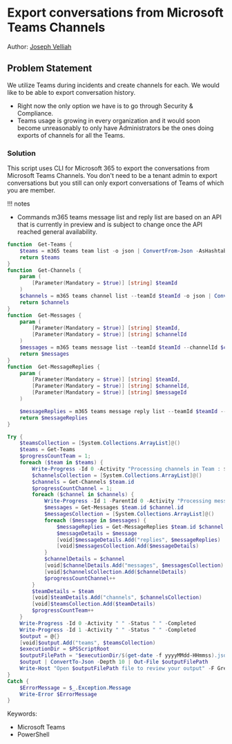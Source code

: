# Export conversations from Microsoft Teams Channels

Author: [Joseph Velliah](https://sprider.blog/export-conversations-from-microsoft-teams)

## Problem Statement

We utilize Teams during incidents and create channels for each. We would like to be able to export conversation history.

- Right now the only option we have is to go through Security & Compliance.
- Teams usage is growing in every organization and it would soon become unreasonably to only have Administrators be the ones doing exports of channels for all the Teams.

### Solution

This script uses CLI for Microsoft 365 to export the conversations from Microsoft Teams Channels. You don't need to be a tenant admin to export conversations but you still can only export conversations of Teams of which you are member.

!!! notes

- Commands m365 teams message list and reply list are based on an API that is currently in preview and is subject to change once the API reached general availability.

```powershell tab="PowerShell Core"
function  Get-Teams {
    $teams = m365 teams team list -o json | ConvertFrom-Json -AsHashtable
    return $teams
}
function  Get-Channels {
    param (
        [Parameter(Mandatory = $true)] [string] $teamId
    )
    $channels = m365 teams channel list --teamId $teamId -o json | ConvertFrom-Json -AsHashtable
    return $channels
}
function  Get-Messages {
    param (
        [Parameter(Mandatory = $true)] [string] $teamId,
        [Parameter(Mandatory = $true)] [string] $channelId
    )
    $messages = m365 teams message list --teamId $teamId --channelId $channelId -o json | ConvertFrom-Json -AsHashtable
    return $messages
}
function  Get-MessageReplies {
    param (
        [Parameter(Mandatory = $true)] [string] $teamId,
        [Parameter(Mandatory = $true)] [string] $channelId,
        [Parameter(Mandatory = $true)] [string] $messageId
    )

    $messageReplies = m365 teams message reply list --teamId $teamId --channelId $channelId --messageId $messageId -o json | ConvertFrom-Json -AsHashtable
    return $messageReplies
}

Try {
    $teamsCollection = [System.Collections.ArrayList]@()
    $teams = Get-Teams
    $progressCountTeam = 1;
    foreach ($team in $teams) {
        Write-Progress -Id 0 -Activity "Processing channels in Team : $($team.displayName)" -Status "Team $progressCountTeam of $($teams.length)" -PercentComplete (($progressCountTeam / $teams.length) * 100)
        $channelsCollection = [System.Collections.ArrayList]@()
        $channels = Get-Channels $team.id
        $progressCountChannel = 1;
        foreach ($channel in $channels) {
            Write-Progress -Id 1 -ParentId 0 -Activity "Processing messages in channel : $($channel.displayName)" -Status "Channel $progressCountChannel of $($channels.length)" -PercentComplete (($progressCountChannel / $channels.length) * 100)
            $messages = Get-Messages $team.id $channel.id
            $messagesCollection = [System.Collections.ArrayList]@()
            foreach ($message in $messages) {
                $messageReplies = Get-MessageReplies $team.id $channel.id $message.id
                $messageDetails = $message
                [void]$messageDetails.Add("replies", $messageReplies)
                [void]$messagesCollection.Add($messageDetails)
            }
            $channelDetails = $channel
            [void]$channelDetails.Add("messages", $messagesCollection)
            [void]$channelsCollection.Add($channelDetails)
            $progressCountChannel++
        }
        $teamDetails = $team
        [void]$teamDetails.Add("channels", $channelsCollection)
        [void]$teamsCollection.Add($teamDetails)
        $progressCountTeam++
    }
    Write-Progress -Id 0 -Activity " " -Status " " -Completed
    Write-Progress -Id 1 -Activity " " -Status " " -Completed
    $output = @{}
    [void]$output.Add("teams", $teamsCollection)
    $executionDir = $PSScriptRoot
    $outputFilePath = "$executionDir/$(get-date -f yyyyMMdd-HHmmss).json"
    $output | ConvertTo-Json -Depth 10 | Out-File $outputFilePath 
    Write-Host "Open $outputFilePath file to review your output" -F Green 
}
Catch {
    $ErrorMessage = $_.Exception.Message
    Write-Error $ErrorMessage
}
```

Keywords:

- Microsoft Teams
- PowerShell
